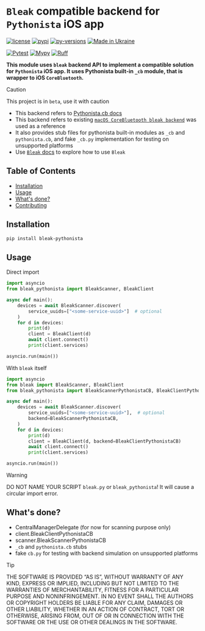 # `Bleak` compatible backend for `Pythonista` iOS app

[![license]][MIT]
[![pypi]][PyPiUrl]
[![py-versions]][sources]
[![Made in Ukraine]][SWUBadge]

[![Pytest](https://github.com/o-murphy/bleak-pythonista/actions/workflows/pytest.yml/badge.svg)](https://github.com/o-murphy/bleak-pythonista/actions/workflows/pytest.yml)
[![Mypy](https://github.com/o-murphy/bleak-pythonista/actions/workflows/mypy.yml/badge.svg)](https://github.com/o-murphy/bleak-pythonista/actions/workflows/mypy.yml)
[![Ruff](https://github.com/o-murphy/bleak-pythonista/actions/workflows/ruff.yml/badge.svg)](https://github.com/o-murphy/bleak-pythonista/actions/workflows/ruff.yml)


[sources]:
https://github.com/o-murphy/bleak-pythonista

[license]:
https://img.shields.io/github/license/o-murphy/bleak-pythonista?style=flat-square

[MIT]:
https://opensource.org/license/MIT

[pypi]:
https://img.shields.io/pypi/v/bleak-pythonista?style=flat-square&logo=pypi

[PyPiUrl]:
https://pypi.org/project/bleak-pythonista/

[pepy]:
https://pepy.tech/project/bleak-pythonista

[py-versions]:
https://img.shields.io/pypi/pyversions/bleak-pythonista?style=flat-square

[Made in Ukraine]:
https://img.shields.io/badge/made_in-Ukraine-ffd700.svg?labelColor=0057b7&style=flat-square

[SWUBadge]:
https://stand-with-ukraine.pp.ua

**This module uses `bleak` backend API to implement a compatible solution for `Pythonista` iOS app.
It uses Pythonista built-in `_cb` module, that is wrapper to iOS `CoreBluetooth`.**

> [!CAUTION]
> This project is in `beta`, use it with caution

* This backend refers to [Pythonista.cb docs](https://omz-software.com/pythonista/docs/ios/cb.html)
* This backend refers to existing [`macOS CoreBluetooth bleak backend`](https://github.com/hbldh/bleak/tree/develop/bleak/backends/corebluetooth) was used as a reference
* It also provides stub files for pythonista built-in modules as `_cb` and `pythonista.cb`, and fake `_cb.py` implementation for testing on unsupported platforms
* Use [`Bleak` docs](https://github.com/hbldh/bleak/blob/develop/README.rst) to explore how to use `Bleak`

## Table of Contents
* [Installation](#installation)
* [Usage](#usage)
* [What's done?](#whats-done)
* [Contributing](CONTRIBUTING.md)


## Installation
```Bash
pip install bleak-pythonista
```

## Usage
Direct import
```python
import asyncio
from bleak_pythonista import BleakScanner, BleakClient

async def main():
    devices = await BleakScanner.discover(
        service_uuids=["<some-service-uuid>"]  # optional
    )
    for d in devices:
        print(d)
        client = BleakClient(d)
        await client.connect()
        print(client.services)

asyncio.run(main())
```

With `bleak` itself
```python
import asyncio
from bleak import BleakScanner, BleakClient
from bleak_pythonista import BleakScannerPythonistaCB, BleakClientPythonistaCB

async def main():
    devices = await BleakScanner.discover(
        service_uuids=["<some-service-uuid>"],  # optional
        backend=BleakScannerPythonistaCB,
    )
    for d in devices:
        print(d)
        client = BleakClient(d, backend=BleakClientPythonistaCB)
        await client.connect()
        print(client.services)

asyncio.run(main())
```

> [!WARNING]
> DO NOT NAME YOUR SCRIPT `bleak.py` or `bleak_pythonista`! It will cause a circular import error.

## What's done?

* CentralManagerDelegate (for now for scanning purpose only)
* client.BleakClientPythonistaCB
* scanner.BleakScannerPythonistaCB
* `_cb` and `pythonista.cb` stubs
* fake `cb.py` for testing with backend simulation on unsupported platforms

> [!TIP]
> THE SOFTWARE IS PROVIDED “AS IS”, WITHOUT WARRANTY OF ANY KIND, EXPRESS OR IMPLIED, INCLUDING BUT NOT LIMITED TO THE WARRANTIES OF MERCHANTABILITY, FITNESS FOR A PARTICULAR PURPOSE AND NONINFRINGEMENT. IN NO EVENT SHALL THE AUTHORS OR COPYRIGHT HOLDERS BE LIABLE FOR ANY CLAIM, DAMAGES OR OTHER LIABILITY, WHETHER IN AN ACTION OF CONTRACT, TORT OR OTHERWISE, ARISING FROM, OUT OF OR IN CONNECTION WITH THE SOFTWARE OR THE USE OR OTHER DEALINGS IN THE SOFTWARE.
